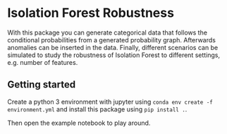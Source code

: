 # Isolation Forest Robustness

With this package you can generate categorical data that follows the conditional probabilities from a generated 
probability graph. Afterwards anomalies can be inserted in the data. Finally, different scenarios can be simulated
to study the robustness of Isolation Forest to different settings, e.g. number of features. 

## Getting started

Create a python 3 environment with jupyter using `conda env create -f environment.yml` and install this package using 
`pip install .`.

Then open the example notebook to play around. 
